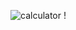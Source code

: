 ![calculator](https://github.com/medinebkaya/Php-exercises/assets/77451962/0aaa7cfd-8492-4ea0-97ab-e4a7993c497c)
!

